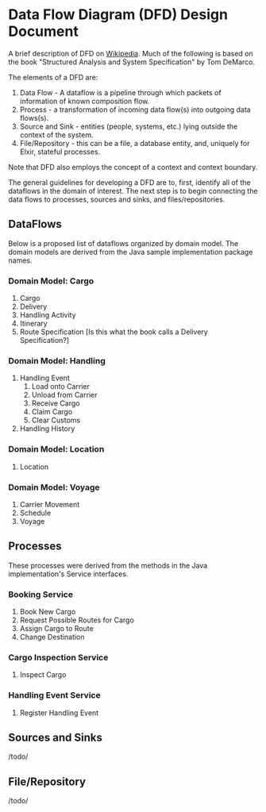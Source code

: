 # Data Flow Diagram (DFD) Design Document

A brief description of DFD on [Wikipedia](https://en.wikipedia.org/wiki/Data_flow_diagram).
Much of the following is based on the book "Structured Analysis and
System Specification" by Tom DeMarco.

The elements of a DFD are:
1. Data Flow -  A dataflow is a pipeline through which
packets of information of known composition flow.
2. Process - a transformation of incoming data flow(s) into outgoing data flows(s).
3. Source and Sink - entities (people, systems, etc.) lying outside the context of the system.
4. File/Repository - this can be a file, a database entity, and, uniquely for Elxir, stateful processes.

Note that DFD also employs the concept of a context and context boundary.

The general guidelines for developing a DFD are to, first, identify all of the dataflows in the domain of interest.
The next step is to begin connecting the data flows to processes, sources and sinks, and
files/repositories.

## DataFlows
Below is a proposed list of dataflows organized by domain model. The domain models are derived from the Java sample implementation package names.
### Domain Model: Cargo
1. Cargo
2. Delivery
3. Handling Activity
4. Itinerary
5. Route Specification [Is this what the book calls a Delivery Specification?]

### Domain Model: Handling
1. Handling Event
    1. Load onto Carrier
    2. Unload from Carrier
    3. Receive Cargo
    4. Claim Cargo
    5. Clear Customs
2. Handling History

### Domain Model: Location
1. Location

### Domain Model: Voyage
1. Carrier Movement
2. Schedule
3. Voyage

## Processes
These processes were derived from the methods in the Java implementation's Service interfaces.
### Booking Service
1. Book New Cargo
2. Request Possible Routes for Cargo
3. Assign Cargo to Route
4. Change Destination

### Cargo Inspection Service
1. Inspect Cargo

### Handling Event Service
1. Register Handling Event

## Sources and Sinks
/todo/

## File/Repository
/todo/
